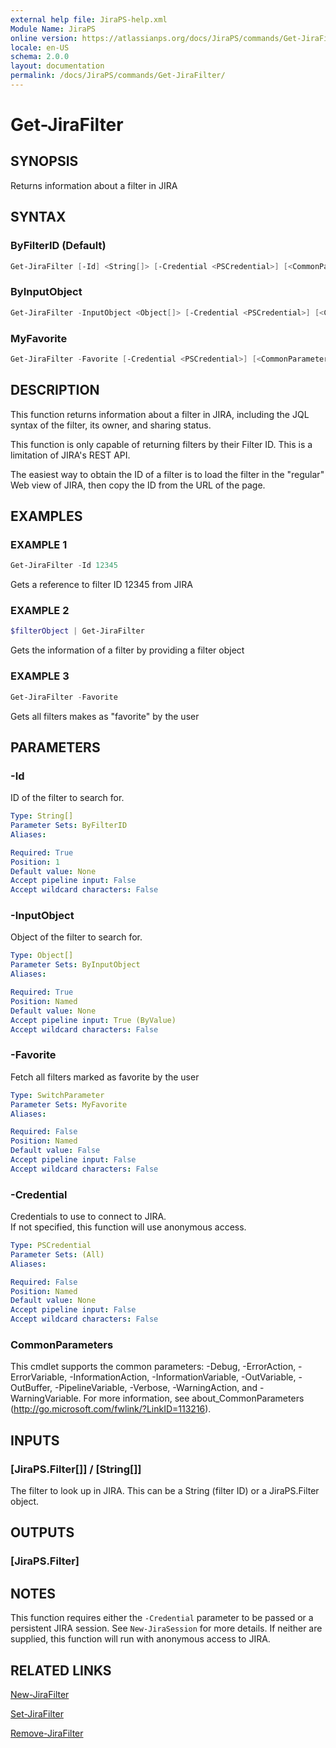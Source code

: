 ```yaml
---
external help file: JiraPS-help.xml
Module Name: JiraPS
online version: https://atlassianps.org/docs/JiraPS/commands/Get-JiraFilter/
locale: en-US
schema: 2.0.0
layout: documentation
permalink: /docs/JiraPS/commands/Get-JiraFilter/
---
```

# Get-JiraFilter

## SYNOPSIS

Returns information about a filter in JIRA

## SYNTAX

### ByFilterID (Default)

```powershell
Get-JiraFilter [-Id] <String[]> [-Credential <PSCredential>] [<CommonParameters>]
```

### ByInputObject

```powershell
Get-JiraFilter -InputObject <Object[]> [-Credential <PSCredential>] [<CommonParameters>]
```

### MyFavorite

```powershell
Get-JiraFilter -Favorite [-Credential <PSCredential>] [<CommonParameters>]
```

## DESCRIPTION

This function returns information about a filter in JIRA, including the JQL syntax of the filter, its owner, and sharing status.

This function is only capable of returning filters by their Filter ID.
This is a limitation of JIRA's REST API.

The easiest way to obtain the ID of a filter is to load the filter in the "regular" Web view of JIRA,
then copy the ID from the URL of the page.

## EXAMPLES

### EXAMPLE 1

```powershell
Get-JiraFilter -Id 12345
```

Gets a reference to filter ID 12345 from JIRA

### EXAMPLE 2

```powershell
$filterObject | Get-JiraFilter
```

Gets the information of a filter by providing a filter object


### EXAMPLE 3

```powershell
Get-JiraFilter -Favorite
```

Gets all filters makes as "favorite" by the user

## PARAMETERS

### -Id

ID of the filter to search for.

```yaml
Type: String[]
Parameter Sets: ByFilterID
Aliases:

Required: True
Position: 1
Default value: None
Accept pipeline input: False
Accept wildcard characters: False
```

### -InputObject

Object of the filter to search for.

```yaml
Type: Object[]
Parameter Sets: ByInputObject
Aliases:

Required: True
Position: Named
Default value: None
Accept pipeline input: True (ByValue)
Accept wildcard characters: False
```

### -Favorite

Fetch all filters marked as favorite by the user

```yaml
Type: SwitchParameter
Parameter Sets: MyFavorite
Aliases:

Required: False
Position: Named
Default value: False
Accept pipeline input: False
Accept wildcard characters: False
```

### -Credential

Credentials to use to connect to JIRA.  
If not specified, this function will use anonymous access.

```yaml
Type: PSCredential
Parameter Sets: (All)
Aliases:

Required: False
Position: Named
Default value: None
Accept pipeline input: False
Accept wildcard characters: False
```

### CommonParameters

This cmdlet supports the common parameters: -Debug, -ErrorAction, -ErrorVariable, -InformationAction, -InformationVariable, -OutVariable, -OutBuffer, -PipelineVariable, -Verbose, -WarningAction, and -WarningVariable.
For more information, see about_CommonParameters (http://go.microsoft.com/fwlink/?LinkID=113216).

## INPUTS

### [JiraPS.Filter[]] / [String[]]

The filter to look up in JIRA. This can be a String (filter ID) or a JiraPS.Filter object.

## OUTPUTS

### [JiraPS.Filter]

## NOTES

This function requires either the `-Credential` parameter to be passed or a persistent JIRA session.
See `New-JiraSession` for more details.
If neither are supplied, this function will run with anonymous access to JIRA.

## RELATED LINKS

[New-JiraFilter](../New-JiraFilter/)

[Set-JiraFilter](../Set-JiraFilter/)

[Remove-JiraFilter](../Remove-JiraFilter/)
